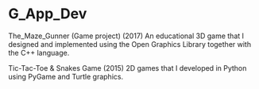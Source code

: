 # G_App_Dev

The_Maze_Gunner (Game project) (2017)
An educational 3D game that I designed and implemented using the Open Graphics Library together with the C++ language.

Tic-Tac-Toe & Snakes Game (2015)
2D games that I developed in Python using PyGame and Turtle graphics. 
